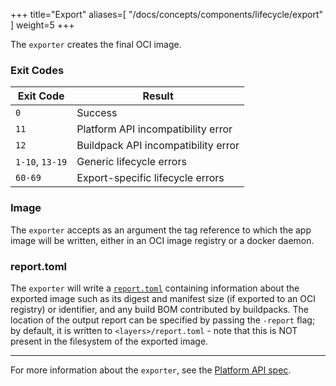 
+++
title="Export"
aliases=[
  "/docs/concepts/components/lifecycle/export"
]
weight=5
+++

The `exporter` creates the final OCI image.

<!--more-->

### Exit Codes

| Exit Code       | Result                              |
|-----------------|-------------------------------------|
| `0`             | Success                             |
| `11`            | Platform API incompatibility error  |
| `12`            | Buildpack API incompatibility error |
| `1-10`, `13-19` | Generic lifecycle errors            |
| `60-69`         | Export-specific lifecycle errors    |

### Image

The `exporter` accepts as an argument the tag reference to which the app image will be written, either in an OCI image registry or a docker daemon.

### report.toml

The `exporter` will write a [`report.toml`](https://github.com/buildpacks/spec/blob/main/platform.md#reporttoml-toml) containing information about the exported image such as its digest and manifest size (if exported to an OCI registry) or identifier, and any build BOM contributed by buildpacks. The location of the output report can be specified by passing the `-report` flag; by default, it is written to `<layers>/report.toml` - note that this is NOT present in the filesystem of the exported image.

***

For more information about the `exporter`, see the [Platform API spec](https://github.com/buildpacks/spec/blob/main/platform.md#exporter).
